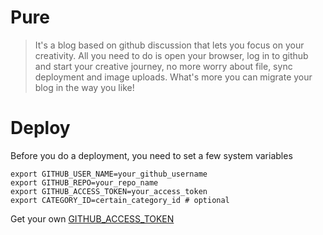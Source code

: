# Pure

> It's a blog based on github discussion that lets you focus on your creativity. All you need to do is open your browser, log in to github and start your creative journey, no more worry about file, sync deployment and image uploads. What's more  you can migrate your blog in the way you like!

# Deploy

Before you do a deployment, you need to set a few system variables

```shell
export GITHUB_USER_NAME=your_github_username
export GITHUB_REPO=your_repo_name
export GITHUB_ACCESS_TOKEN=your_access_token
export CATEGORY_ID=certain_category_id # optional
```

Get your own [GITHUB_ACCESS_TOKEN](https://github.com/settings/tokens)